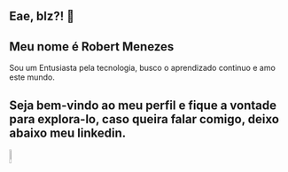 ## Eae, blz?! 🤟

## Meu nome é Robert Menezes

Sou um Entusiasta pela tecnologia, busco o aprendizado continuo e amo este mundo.

## Seja bem-vindo ao meu perfil e fique a vontade para explora-lo, caso queira falar comigo, deixo abaixo meu linkedin.

<div>
<a href="https://www.linkedin.com/in/robertmenezesti" target="_blank"><img src="https://cdn.jsdelivr.net/gh/devicons/devicon/icons/linkedin/linkedin-original-wordmark.svg" alt='LinkedIn' width="8%"></a>
</div>
